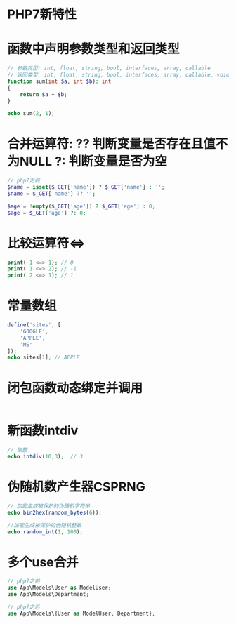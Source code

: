 PHP7新特性
=========

# 函数中声明参数类型和返回类型
```php
// 参数类型: int, float, string, bool, interfaces, array, callable
// 返回类型: int, float, string, bool, interfaces, array, callable, void
function sum(int $a, int $b): int
{
	return $a + $b;
}

echo sum(2, 1);
```

# 合并运算符: ?? 判断变量是否存在且值不为NULL ?: 判断变量是否为空
```php
// php7之前
$name = isset($_GET['name']) ? $_GET['name'] : '';
$name = $_GET['name'] ?? '';

$age = !empty($_GET['age']) ? $_GET['age'] : 0;
$age = $_GET['age'] ?: 0;
```


# 比较运算符<=>
```php
print( 1 <=> 1); // 0
print( 1 <=> 2); // -1
print( 2 <=> 1); // 1
```

# 常量数组
```php
define('sites', [
	'GOOGLE',
	'APPLE',
	'MS'
]);
echo sites[1]; // APPLE
```

# 闭包函数动态绑定并调用
```php

```

# 新函数intdiv
```php
// 取整
echo intdiv(10,3);  // 3
```

# 伪随机数产生器CSPRNG
```php
// 加密生成被保护的伪随机字符串
echo bin2hex(random_bytes(6));

//加密生成被保护的伪随机整数
echo random_int(1, 100);
```


# 多个use合并
```php
// php7之前
use App\Models\User as ModelUser;
use App\Models\Department;

// php7之后
use App\Models\{User as ModelUser, Department};
```
